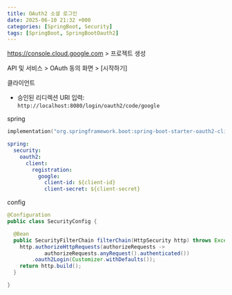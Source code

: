 ```yaml
---
title: OAuth2 소셜 로그인 
date: 2025-06-10 21:32 +000
categories: [SpringBoot, Security]
tags: [SpringBoot, SpringBootOauth2]
---
```




https://console.cloud.google.com > 프로젝트 생성 

API 및 서비스 > OAuth 동의 화면 > [시작하기] 

클라이언트 

- 승인된 리디렉션 URI 입력: `http://localhost:8080/login/oauth2/code/google`




spring

```kotlin
implementation("org.springframework.boot:spring-boot-starter-oauth2-client")
```

```yaml
spring:
  security:
    oauth2:
      client:
        registration:
          google:
            client-id: ${client-id}
            client-secret: ${client-secret}
```


config
```java
@Configuration
public class SecurityConfig {

  @Bean
  public SecurityFilterChain filterChain(HttpSecurity http) throws Exception{
    http.authorizeHttpRequests(authorizeRequests ->
            authorizeRequests.anyRequest().authenticated())
        .oauth2Login(Customizer.withDefaults());
    return http.build();
  }

}
```



